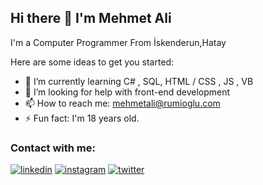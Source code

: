 ## Hi there 👋 I'm Mehmet Ali
I'm a Computer Programmer From İskenderun,Hatay

Here are some ideas to get you started:

- 🌱 I’m currently learning C# , SQL, HTML / CSS , JS , VB
- 🤔 I’m looking for help with front-end development
- 📫 How to reach me: mehmetali@rumioglu.com
- ⚡ Fun fact: I'm 18 years old.

### Contact with me:

[![linkedin](https://img.shields.io/badge/Linkedin-000000?style=for-the-badge&logo=Linkedin&logoColor=white)](https://www.linkedin.com/in/mehmet-ali-rumio%C4%9Flu-434505214/)
[![instagram](https://img.shields.io/badge/Instagram-000000?style=for-the-badge&logo=Instagram&logoColor=white)](https://www.instagram.com/malirumi05/)
[![twitter](https://img.shields.io/badge/Twitter-000000?style=for-the-badge&logo=Twitter&logoColor=white)](https://mobile.twitter.com/ali_rumioglu)



